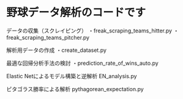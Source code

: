 # 野球データ解析のコードです

データの収集（スクレイピング）
・freak_scraping_teams_hitter.py
・freak_scraping_teams_pitcher.py

解析用データの作成
・create_dataset.py

最適な回帰分析手法の検討
・prediction_rate_of_wins_auto.py

Elastic Netによるモデル構築と逆解析
EN_analysis.py

ピタゴラス勝率による解析
pythagorean_expectation.py
